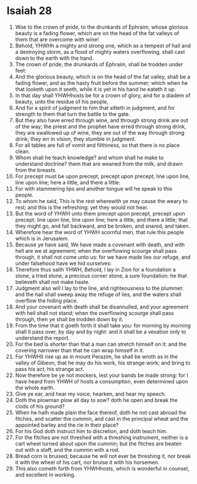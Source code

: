 ﻿# Isaiah 28
1. Woe to the crown of pride, to the drunkards of Ephraim, whose glorious beauty is a fading flower, which are on the head of the fat valleys of them that are overcome with wine! 
2. Behold, YHWHh a mighty and strong one, which as a tempest of hail and a destroying storm, as a flood of mighty waters overflowing, shall cast down to the earth with the hand. 
3. The crown of pride, the drunkards of Ephraim, shall be trodden under feet: 
4. And the glorious beauty, which is on the head of the fat valley, shall be a fading flower, and as the hasty fruit before the summer; which when he that looketh upon it seeth, while it is yet in his hand he eateth it up. 
5.  In that day shall YHWHhosts be for a crown of glory, and for a diadem of beauty, unto the residue of his people, 
6. And for a spirit of judgment to him that sitteth in judgment, and for strength to them that turn the battle to the gate. 
7.  But they also have erred through wine, and through strong drink are out of the way; the priest and the prophet have erred through strong drink, they are swallowed up of wine, they are out of the way through strong drink; they err in vision, they stumble in judgment. 
8. For all tables are full of vomit and filthiness, so that there is no place clean. 
9.  Whom shall he teach knowledge? and whom shall he make to understand doctrine? them that are weaned from the milk, and drawn from the breasts. 
10. For precept must be upon precept, precept upon precept; line upon line, line upon line; here a little, and there a little: 
11. For with stammering lips and another tongue will he speak to this people. 
12. To whom he said, This is the rest wherewith ye may cause the weary to rest; and this is the refreshing: yet they would not hear. 
13. But the word of YHWH unto them precept upon precept, precept upon precept; line upon line, line upon line; here a little, and there a little; that they might go, and fall backward, and be broken, and snared, and taken. 
14.  Wherefore hear the word of YHWH scornful men, that rule this people which is in Jerusalem. 
15. Because ye have said, We have made a covenant with death, and with hell are we at agreement; when the overflowing scourge shall pass through, it shall not come unto us: for we have made lies our refuge, and under falsehood have we hid ourselves: 
16.  Therefore thus saith YHWH, Behold, I lay in Zion for a foundation a stone, a tried stone, a precious corner stone, a sure foundation: he that believeth shall not make haste. 
17. Judgment also will I lay to the line, and righteousness to the plummet: and the hail shall sweep away the refuge of lies, and the waters shall overflow the hiding place. 
18.  And your covenant with death shall be disannulled, and your agreement with hell shall not stand; when the overflowing scourge shall pass through, then ye shall be trodden down by it. 
19. From the time that it goeth forth it shall take you: for morning by morning shall it pass over, by day and by night: and it shall be a vexation only to understand the report. 
20. For the bed is shorter than that a man can stretch himself on it: and the covering narrower than that he can wrap himself in it. 
21. For YHWHll rise up as in mount Perazim, he shall be wroth as in the valley of Gibeon, that he may do his work, his strange work; and bring to pass his act, his strange act. 
22. Now therefore be ye not mockers, lest your bands be made strong: for I have heard from YHWH of hosts a consumption, even determined upon the whole earth. 
23.  Give ye ear, and hear my voice; hearken, and hear my speech. 
24. Doth the plowman plow all day to sow? doth he open and break the clods of his ground? 
25. When he hath made plain the face thereof, doth he not cast abroad the fitches, and scatter the cummin, and cast in the principal wheat and the appointed barley and the rie in their place? 
26. For his God doth instruct him to discretion, and doth teach him. 
27. For the fitches are not threshed with a threshing instrument, neither is a cart wheel turned about upon the cummin; but the fitches are beaten out with a staff, and the cummin with a rod. 
28. Bread corn is bruised; because he will not ever be threshing it, nor break it with the wheel of his cart, nor bruise it with his horsemen. 
29. This also cometh forth from YHWHhosts, which is wonderful in counsel, and excellent in working. 
